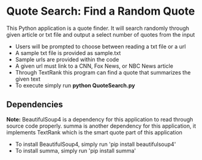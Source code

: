 # Quote Search: Find a Random Quote
This Python application is a quote finder. It will search randomly through given article or txt file and output a select number of quotes from the input
- Users will be prompted to choose between reading a txt file or a url
- A sample txt file is provided as sample.txt
- Sample urls are provided within the code
- A given url must link to a CNN, Fox News, or NBC News article
- Through TextRank this program can find a quote that summarizes the given text
- To execute simply run 
**python QuoteSearch.py**
## Dependencies
**Note:** BeautifulSoup4 is a dependency for this application to read through source code properly. summa is another dependency for this application, it implements TextRank which is the smart quote part of this application
- To install BeautifulSoup4, simply run 'pip install beautifulsoup4'
- To install summa, simply run 'pip install summa'

